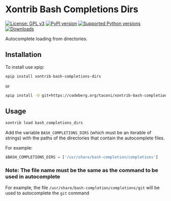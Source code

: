 # Xontrib Bash Completions Dirs

[![License: GPL v3](https://img.shields.io/badge/License-GPLv3-blue.svg?label=License&color=%234B78E6)](https://codeberg.org/taconi/xontrib-bash-completions-dirs/raw/branch/main/LICENSE)
[![PyPI version](https://img.shields.io/pypi/v/xontrib-bash-completions-dirs.svg?logo=pypi&label=PyPI&color=%23FA9BFA)](https://pypi.org/project/xontrib-bash-completions-dirs/)
[![Supported Python versions](https://img.shields.io/pypi/pyversions/xontrib-bash-completions-dirs.svg?logo=python&label=Python&color=%234B78E6)](https://pypi.python.org/pypi/xontrib-bash-completions-dirs/)
[![Downloads](https://img.shields.io/pypi/dm/xontrib-bash-completions-dirs?logo=pypi&label=Downloads&color=%2373DC8C)](https://pypi.org/project/xontrib-bash-completions-dirs/)

Autocomplete loading from directories.

## Installation

To install use xpip:

```sh
xpip install xontrib-bash-completions-dirs
```

or

```sh
xpip install -U git+https://codeberg.org/taconi/xontrib-bash-completions-dirs
```

## Usage

```sh
xontrib load bash_completions_dirs
 ```

Add the variable `BASH_COMPLETIONS_DIRS` (which must be an iterable of strings) with the paths of the directories that contain the autocomplete files.

For example:

```py
$BASH_COMPLETIONS_DIRS = ['/usr/share/bash-completion/completions']
```

### Note: The file name must be the same as the command to be used in autocomplete

For example, the file `/usr/share/bash-completion/completions/git` will be used to autocomplete the `git` command
